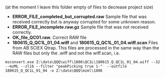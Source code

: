 (at the moment I leave this folder empty of files to decrease project size)

- **ERROR_FILE_completed_but_corrupted.raw** Sample file that was received correctly but is anyway corrupted for some unknown reason.</br> 
- **ERROR_FILE_incomplete.raw.gz** Sample file that was not received correctly.</br>
- **OK_file_QC01.raw.** Correct RAW file</br> 
- **180615_Q_QC1L_01_04.wiff** and **180615_Q_QC1L_01_04.wiff.scan** Files from AB SCIEX Qtrap. This files are processed in the same way than the RAW files but only the .wiff and not the wiff.scan, i.e.</br> 

```
msconvert.exe Z:\data\QQQ\wiff\1806\QC1L\180615_Q_QC1L_01_04.wiff --32 --mzML --zlib --filter "peakPicking true 1-"  --outfile 180615_Q_QC1L_01_04 -o Z:\data\QQQ\mzml\1806
```
